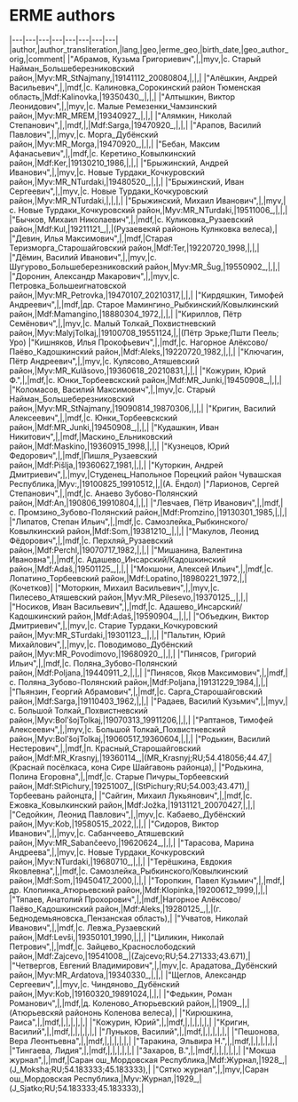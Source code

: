 # ERME authors


|---|---|---|---|---|---|---|---|
|author,|author_transliteration,|lang,|geo,|erme_geo,|birth_date,|geo_author_orig,|comment|
|"Абрамов, Кузьма Григориевич",|,|myv,|с. Старый Найман_Большеберезниковский район,|Myv:MR_StNajmany,|19141112_20080804,|,|,|
|"Алёшкин, Андрей Васильевич",|,|mdf,|с. Калиновка_Сорокинский район Тюменская область,|Mdf:Kalinovka,|19350430_,|,|,|
|"Алтышкин, Виктор Леонидович",|,|myv,|с. Малые Ремезенки_Чамзинский район,|Myv:MR_MREM,|19340927_,|,|,|
|"Алямкин, Николай Степанович",|,|mdf,|,|Mdf:Sarga,|19470920_,|,|,|
|"Арапов, Василий Павлович",|,|myv,|с. Морга_Дубёнский район,|Myv:MR_Morga,|19470920_,|,|,|
|"Бебан, Максим Афанасьевич",|,|mdf,|с. Керетино_Ковылкинский район,|Mdf:Ker,|19130210_1986,|,|,|
|"Брыжинский,  Андрей Иванович",|,|myv,|с. Новые Турдаки_Кочкуровский район,|Myv:MR_NTurdaki,|19480520_,|,|,|
|"Брыжинский, Иван Сергеевич",|,|myv,|с. Новые Турдаки_Кочкуровский район,|Myv:MR_NTurdaki,|,|,|,|
|"Брыжинский, Михаил Иванович",|,|myv,|с. Новые Турдаки_Кочкуровский район,|Myv:MR_NTurdaki,|19511006_,|,|,|
|"Бычков, Михаил Николаевич",|,|mdf,|с. Куликовка_Рузаевский район,|Mdf:Kul,|19211121_,|,|(Рузаевекяй райононь Кулнковка велеса),|
|"Девин, Илья Максимович",|,|mdf,|Старая Теризморга_Старошайговский район,|Mdf:Ter,|19220720_1998,|,|,|
|"Дёмин, Василий Иванович",|,|myv,|с. Шугурово_Большеберезниковский район,|Myv:MR_Šug,|19550902_,|,|,|
|"Доронин, Александр Макарович",|,|myv,|с. Петровка_Большеигнатовской район,|Myv:MR_Petrovka,|19470107_20210317,|,|,|
|"Кирдяшкин, Тимофей Андреевич",|,|mdf,|др. Старое Мамингино_Рыбкинский/Ковылкинский район,|Mdf:Mamangino,|18880304_1972,|,|,|
|"Кириллов, Пётр Семёнович",|,|myv,|с. Малый Толкай_Похвистневский район,|Myv:MalyjTolkaj,|19100708_19551124,|,|(Пётр Эрьке;Пшти Пеель; Уро)
|"Кишняков, Илья Прокофьевич",|,|mdf,|с. Нагорное Алёксово/Паёво_Кадошкинский район,|Mdf:Aleks,|19220720_1982,|,|,|
|"Ключагин, Пётр Андреевич",|,|myv,|с. Кулясово_Атяшевский район,|Myv:MR_Kulâsovo,|19360618_20210831,|,|,|
|"Кожурин, Юрий Ф.",|,|mdf,|с. Юнки_Торбеевскский район,|Mdf:MR_Junki,|19450908_,|,|,|
|"Коломасов, Василий Максимович",|,|myv,|с. Старый Найман_Большеберезниковский район,|Myv:MR_StNajmany,|19090814_19870306,|,|,|
|"Кригин, Василий Алексеевич",|,|mdf,|с. Юнки_Торбеевскский район,|Mdf:MR_Junki,|19450908_,|,|,|
|"Кудашкин, Иван Никитович",|,|mdf,|Маскино_Ельниковский район,|Mdf:Maskino,|19360915_1998,|,|,|
|"Кузнецов, Юрий Федорович",|,|mdf,|Пишля_Рузаевский район,|Mdf:Pišlja,|19360627_1981,|,|,|
|"Куторкин, Андрей Дмитриевич",|,|myv,|Студенец_Напольное Порецкий район Чувашская Республика,|Myv:,|19100825_19910512,|,|(А. Ёндол)
|"Ларионов, Сергей Степанович",|,|mdf,|с. Анаево Зубово-Полянский район,|Mdf:An,|190806_19910804,|,|,|
|"Левчаев, Пётр Иванович",|,|mdf,|с. Промзино_Зубово-Полянский район,|Mdf:Promzino,|19130301_1985,|,|,|
|"Липатов, Степан Ильич",|,|mdf,|с. Самозлейка_Рыбкинского/Ковылкинский район,|Mdf:Som,|19381210_,|,|,|
|"Макулов, Леонид Фёдорович",|,|mdf,|с. Перхляй_Рузаевский район,|Mdf:Perchl,|19070717_1982,|,|,|
|"Мишанина, Валентина Ивановна",|,|mdf,|с. Адашево_Инсарский/Кадошкинский район,|Mdf:Adaš,|19501125_,|,|,|
|"Мокшони, Алексей Ильич",|,|mdf,|с. Лопатино_Торбеевский район,|Mdf:Lopatino,|18980221_1972,|,|(Кочетков)|
|"Моторкин, Михаил Васильевич",|,|myv,|с. Пилесево_Атяшевский район,|Myv:MR_Pilesevo,|19370125_,|,|,|
|"Носиков, Иван Васильевич",|,|mdf,|с. Адашево_Инсарский/Кадошкинский район,|Mdf:Adaš,|19590904_,|,|,|
|"Объедкин, Виктор Дмитриевич",|,|myv,|с. Старие Турдаки_Кочкуровский район,|Myv:MR_STurdaki,|19301123_,|,|,|
|"Пальтин, Юрий Михайлович",|,|myv,|с. Поводимово_Дубёнский район,|Myv:MR_Povodimovo,|19680920_,|,|,|
|"Пинясов, Григорий Ильич",|,|mdf,|с. Поляна_Зубово-Полянский район,|Mdf:Poljana,|19440911_2,|,|,|
|"Пинясов, Яков Максимович",|,|mdf,|с. Поляна_Зубово-Полянский район,|Mdf:Poljana,|19131229_1984,|,|,|
|"Пьянзин, Георгий Абрамович",|,|mdf,|с. Сарга_Старошайговский район,|Mdf:Sarga,|19110403_1962,|,|,|
|"Радаев, Василий Кузьмич",|,|myv,|с. Большой Толкай_Похвистневский район,|Myv:BolʹšojTolkaj,|19070313_19911206,|,|,|
|"Раптанов, Тимофей Алексеевич",|,|myv,|с. Большой Толкай_Похвистневский район,|Myv:BolʹšojTolkaj,|19060517_19360604,|,|,|
|"Родькин, Василий Нестерович",|,|mdf,|п. Красный_Старошайговский район,|Mdf:MR_Krasnyj,|19360114_,|(MR_Krasnyj;RU;54.418056;44.47,|(Краснай посёлкаса, кона Сире Шайгавонь районца),|
|"Родькина, Полина Егоровна",|,|mdf,|с. Старые Пичуры_Торбеевский район,|Mdf:StPichury,|19251007_,|(StPichury;RU;54.003;43.471),|Торбеевань районцта,|
|"Сайгин, Михаил Лукьянович",|,|mdf,|с. Ежовка_Ковылкинский район,|Mdf:Jožka,|19131121_20070427,|,|,|
|"Седойкин, Леонид Павлович",|,|myv,|с. Кабаево_Дубёнский район,|Myv:Kob,|19580515_2022,|,|,|
|"Сидоров, Виктор Иванович",|,|myv,|с. Сабанчеево_Атяшевский район,|Myv:MR_Sabančeevo,|19620624_,|,|,|
|"Тарасова, Марина Андреева",|,|myv,|с. Новые Турдаки_Кочкуровский район,|Myv:NTurdaki,|19680710_,|,|,|
|"Терёшкина, Евдокия Яковлевна",|,|mdf,|с. Самозлейка_Рыбкинского/Ковылкинский район,|Mdf:Som,|19450417_2000,|,|,|
|"Торопкин, Павел Кузьмич",|,|mdf,|др. Клопинка_Атюрьевский район,|Mdf:Klopinka,|19200612_1999,|,|,|
|"Тяпаев, Анатолий Прохорович",|,|mdf,|Нагорное Алёксово/Паёво_Кадошкинский район,|Mdf:Aleks,|19280125_,|,|(г. Беднодемьяновска_Пензанская область),|
|"Учватов, Николай Иванович",|,|mdf,|с. Левжа_Рузаевский район,|Mdf:Levši,|19350101_1990,|,|,|
|"Циликин, Николай Петрович",|,|mdf,|с. Зайцево_Краснослободский район,|Mdf:Zajcevo,|19541008_,|(Zajcevo;RU;54.271333;43.671),|
|"Четвергов, Евгений Владимирович",|,|myv,|с. Арадатова_Дубёнский район,|Myv:MR_Ardatova,|19340330_,|,|,|
|"Щеглов, Александр Сергеевич",|,|myv,|с. Чиндяново_Дубёнский район,|Myv:Kob,|19160320_19891024,|,|,|
|"Федькин, Роман Романович",|,|mdf,|д. Коленово_Атюрьевский район,|,|1909_,|,|(Атюрьевскяй райононь Коленова велеса),|
|"Кирюшкина, Раиса",|,|mdf,|,|,|,|,|,|
|"Кожурин, Юрий",|,|mdf,|,|,|,|,|,|
|"Кригин, Василий",|,|mdf,|,|,|,|,|,|
|"Луньков, Василий",|,|mdf,|,|,|,|,|,|
|"Пешонова, Вера Леонтьевна",|,|mdf,|,|,|,|,|,|
|"Таракина, Эльвира Н.",|,|mdf,|,|,|,|,|,|
|"Тингаева, Лидия",|,|mdf,|,|,|,|,|,|
|"Захаров, В.",|,|mdf,|,|,|,|,|,|
|"Мокша журнал",|,|mdf,|Саран ош_Мордовская Республика,|Mdf:Журнал,|1928_,|(J_Moksha;RU;54.183333;45.183333),|
|"Сятко журнал",|,|myv,|Саран ош_Мордовская Республика,|Myv:Журнал,|1929_,|(J_Sjatko;RU;54.183333;45.183333),|
